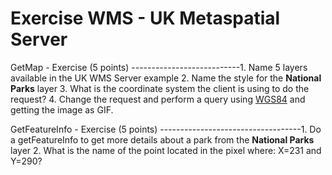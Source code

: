 # Exercise WMS - UK Metaspatial Server

GetMap - Exercise (5 points)
\-\-\-\-\-\-\-\-\-\-\-\-\-\-\-\-\-\-\-\-\-\-\-\-\-\--1. Name 5 layers
available in the UK WMS Server example 2. Name the style for the
**National Parks** layer 3. What is the coordinate system the client is
using to do the request? 4. Change the request and perform a query using
[WGS84](http://spatialreference.org/ref/epsg/wgs-84/) and getting the
image as GIF.

GetFeatureInfo - Exercise (5 points)
\-\-\-\-\-\-\-\-\-\-\-\-\-\-\-\-\-\-\-\-\-\-\-\-\-\-\-\-\-\-\-\-\-\--1.
Do a getFeatureInfo to get more details about a park from the **National
Parks** layer 2. What is the name of the point located in the pixel
where: X=231 and Y=290?
